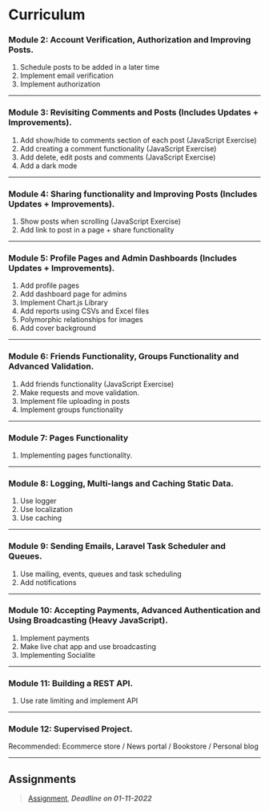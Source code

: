# Curriculum

### Module 2: Account Verification, Authorization and Improving Posts.

1) Schedule posts to be added in a later time
2) Implement email verification
3) Implement authorization

---

### Module 3: Revisiting Comments and Posts (Includes Updates + Improvements).

1) Add show/hide to comments section of each post (JavaScript Exercise)
2) Add creating a comment functionality (JavaScript Exercise)
3) Add delete, edit posts and comments (JavaScript Exercise)
4) Add a dark mode

---

### Module 4: Sharing functionality and Improving Posts (Includes Updates + Improvements).

1) Show posts when scrolling (JavaScript Exercise)
2) Add link to post in a page + share functionality

---

### Module 5: Profile Pages and Admin Dashboards (Includes Updates + Improvements).

1) Add profile pages
2) Add dashboard page for admins
3) Implement Chart.js Library
4) Add reports using CSVs and Excel files
5) Polymorphic relationships for images
6) Add cover background

---

### Module 6: Friends Functionality, Groups Functionality and Advanced Validation.

1) Add friends functionality (JavaScript Exercise)
2) Make requests and move validation.
3) Implement file uploading in posts
4) Implement groups functionality

---

### Module 7: Pages Functionality

1) Implementing pages functionality.

---

### Module 8: Logging, Multi-langs and Caching Static Data.

1) Use logger
2) Use localization
3) Use caching

---

### Module 9: Sending Emails, Laravel Task Scheduler and Queues.

1) Use mailing, events, queues and task scheduling
2) Add notifications

---

### Module 10: Accepting Payments, Advanced Authentication and Using Broadcasting (Heavy JavaScript).

1) Implement payments
2) Make live chat app and use broadcasting
3) Implementing Socialite

---

### Module 11: Building a REST API.

1) Use rate limiting and implement API

---

### Module 12: Supervised Project.

Recommended: Ecommerce store / News portal / Bookstore / Personal blog

---

## Assignments

> [Assignment](https://www.youtube.com/watch?v=uCKCSO8vkiU&list=PLDoPjvoNmBAycCXz5d9WvqlmykUIys5e8&index=2), ***Deadline on 01-11-2022*** 

